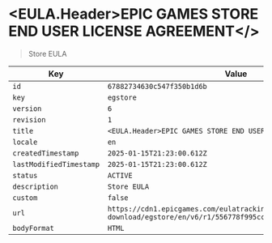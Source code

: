 # <EULA.Header>EPIC GAMES STORE END USER LICENSE AGREEMENT</>

> Store EULA

| Key | Value |
| --- | ----- |
| `id` | `67882734630c547f350b1d6b` |
| `key` | `egstore` |
| `version` | `6` |
| `revision` | `1` |
| `title` | `<EULA.Header>EPIC GAMES STORE END USER LICENSE AGREEMENT</>` |
| `locale` | `en` |
| `createdTimestamp` | `2025-01-15T21:23:00.612Z` |
| `lastModifiedTimestamp` | `2025-01-15T21:23:00.612Z` |
| `status` | `ACTIVE` |
| `description` | `Store EULA` |
| `custom` | `false` |
| `url` | `https://cdn1.epicgames.com/eulatracking-download/egstore/en/v6/r1/556778f995cca98faf15d537c107bb5a.pdf` |
| `bodyFormat` | `HTML` |

